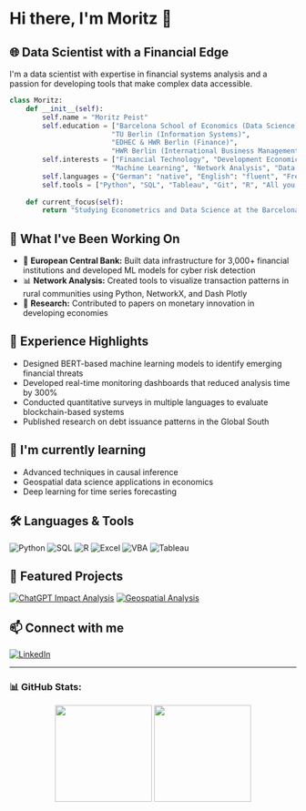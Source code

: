 # Hi there, I'm Moritz 👋

## 🌐 Data Scientist with a Financial Edge

I'm a data scientist with expertise in financial systems analysis and a passion for developing tools that make complex data accessible.

```python
class Moritz:
    def __init__(self):
        self.name = "Moritz Peist"
        self.education = ["Barcelona School of Economics (Data Science)", 
                         "TU Berlin (Information Systems)", 
                         "EDHEC & HWR Berlin (Finance)",
                         "HWR Berlin (International Business Management)"]
        self.interests = ["Financial Technology", "Development Economics", 
                         "Machine Learning", "Network Analysis", "Data Visualization"]
        self.languages = {"German": "native", "English": "fluent", "French": "proficient", "Spanish": "basic"}
        self.tools = ["Python", "SQL", "Tableau", "Git", "R", "All you can do in Excel, yes even VBA"]
        
    def current_focus(self):
        return "Studying Econometrics and Data Science at the Barcelona School of Economics"
```

## 🔭 What I've Been Working On

- 🏦 **European Central Bank:** Built data infrastructure for 3,000+ financial institutions and developed ML models for cyber risk detection
- 📊 **Network Analysis:** Created tools to visualize transaction patterns in rural communities using Python, NetworkX, and Dash Plotly
- 📝 **Research:** Contributed to papers on monetary innovation in developing economies

## 💼 Experience Highlights

- Designed BERT-based machine learning models to identify emerging financial threats
- Developed real-time monitoring dashboards that reduced analysis time by 300%
- Conducted quantitative surveys in multiple languages to evaluate blockchain-based systems
- Published research on debt issuance patterns in the Global South

## 🌱 I'm currently learning

- Advanced techniques in causal inference
- Geospatial data science applications in economics
- Deep learning for time series forecasting

## 🛠️ Languages & Tools

![Python](https://img.shields.io/badge/-Python-3776AB?style=flat&logo=python&logoColor=white)
![SQL](https://img.shields.io/badge/-SQL-4479A1?style=flat&logo=postgresql&logoColor=white)
![R](https://img.shields.io/badge/-R-276DC3?style=flat&logo=r&logoColor=white)
![Excel](https://img.shields.io/badge/-Excel-217346?style=flat&logo=microsoft-excel&logoColor=white)
![VBA](https://img.shields.io/badge/-VBA-217346?style=flat&logo=microsoft&logoColor=white)
![Tableau](https://img.shields.io/badge/-Tableau-E97627?style=flat&logo=tableau&logoColor=white)

## 📂 Featured Projects

[![ChatGPT Impact Analysis](https://img.shields.io/badge/NLP-ChatGPT%20Impact%20on%20Stack%20Overflow-5DADE2?style=for-the-badge&logo=openai&logoColor=white)](https://github.com/m9o8/bse_tm_final)
[![Geospatial Analysis](https://img.shields.io/badge/GIS-Geospatial%20Data%20Science-2ECC71?style=for-the-badge&logo=qgis&logoColor=white)](https://github.com/m9o8/bse_geospatial)

## 📫 Connect with me

[![LinkedIn](https://img.shields.io/badge/LinkedIn-0077B5?style=for-the-badge&logo=linkedin&logoColor=white)](https://www.linkedin.com/in/moritz-p)

---

### 📊 GitHub Stats:
<div align="center">
  <img height="170em" src="https://github-readme-stats.vercel.app/api?username=m9o8&show_icons=true&theme=default" />
  <img height="170em" src="https://github-readme-stats.vercel.app/api/top-langs/?username=m9o8&layout=compact" />
</div>
